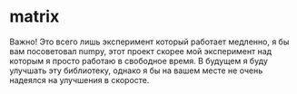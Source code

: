 # matrix
Важно! Это всего лишь эксперимент который работает медленно, я бы вам посоветовал numpy, этот проект скорее мой эксперимент над которым я просто работаю в свободное время.
В будущем я буду улучшать эту библиотеку, однако я бы на вашем месте не очень надеялся на улучшения в скоросте.

